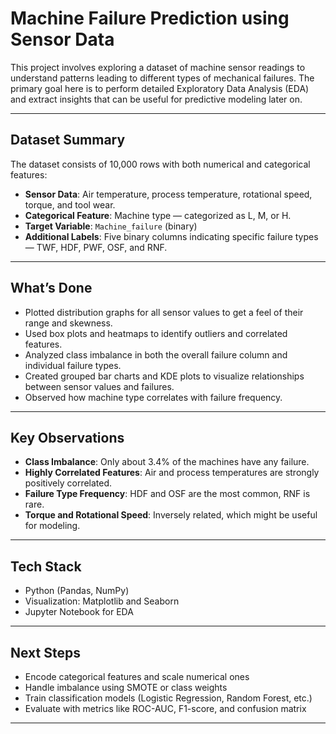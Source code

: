 # Machine Failure Prediction using Sensor Data

This project involves exploring a dataset of machine sensor readings to understand patterns leading to different types of mechanical failures. The primary goal here is to perform detailed Exploratory Data Analysis (EDA) and extract insights that can be useful for predictive modeling later on.

---

## Dataset Summary

The dataset consists of 10,000 rows with both numerical and categorical features:

- **Sensor Data**: Air temperature, process temperature, rotational speed, torque, and tool wear.
- **Categorical Feature**: Machine type — categorized as L, M, or H.
- **Target Variable**: `Machine_failure` (binary)
- **Additional Labels**: Five binary columns indicating specific failure types — TWF, HDF, PWF, OSF, and RNF.

---

## What’s Done

- Plotted distribution graphs for all sensor values to get a feel of their range and skewness.
- Used box plots and heatmaps to identify outliers and correlated features.
- Analyzed class imbalance in both the overall failure column and individual failure types.
- Created grouped bar charts and KDE plots to visualize relationships between sensor values and failures.
- Observed how machine type correlates with failure frequency.

---

## Key Observations

- **Class Imbalance**: Only about 3.4% of the machines have any failure.
- **Highly Correlated Features**: Air and process temperatures are strongly positively correlated.
- **Failure Type Frequency**: HDF and OSF are the most common, RNF is rare.
- **Torque and Rotational Speed**: Inversely related, which might be useful for modeling.

---

## Tech Stack

- Python (Pandas, NumPy)
- Visualization: Matplotlib and Seaborn
- Jupyter Notebook for EDA

---

## Next Steps

- Encode categorical features and scale numerical ones
- Handle imbalance using SMOTE or class weights
- Train classification models (Logistic Regression, Random Forest, etc.)
- Evaluate with metrics like ROC-AUC, F1-score, and confusion matrix

---
